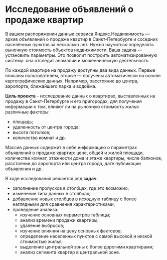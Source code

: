 # Исследование объявлений о продаже квартир

В вашем распоряжении данные сервиса Яндекс.Недвижимость — архив объявлений о продаже квартир в Санкт-Петербурге и соседних населённых пунктов за несколько лет. Нужно научиться определять рыночную стоимость объектов недвижимости. Ваша задача — установить параметры. Это позволит построить автоматизированную систему: она отследит аномалии и мошенническую деятельность. 

По каждой квартире на продажу доступны два вида данных. Первые вписаны пользователем, вторые — получены автоматически на основе картографических данных. Например, расстояние до центра, аэропорта, ближайшего парка и водоёма. 

**Цель проекта** - исследование данных о квартирах, выставленных на продажу в Санкт-Петербурге и его пригородах, для получения информации о том, влияют ли на рыночную стоимость жилья различные факторы:
- площадь; 
- удаленность от центра города;
- высота потолков;
- количество комнат и др.

Массив данных содержит в себе информацию о параметрах объявлений о продаже квартир: цене, общей и жилой площади, количестве комнат, этажности дома и этаже квартиры, числе балконов, расстоянии до аэропорта или центра города, дате публикации объявления и др.

В ходе исследования решается ряд **задач**:

- заполнение пропусков в столбцах, где это возможно; 
- изменение типа данных в столбцах;
- добавление новых столбцов в исходную таблицу с более наглядными для сравнения характеристиками;
- проведение анализа:
    + изучение основных параметров таблицы;
    + анализ времени продажи квартиры;
    + удаление выбросов;
    + изучение влияния на цену основных факторов;
    + определение населенных пунктов с самой высокой и низкой стоимостью жилья;
    + выделение центральной зоны с более дорогими квартирами;
    + анализ сегмента квартир в центральной зоне.
